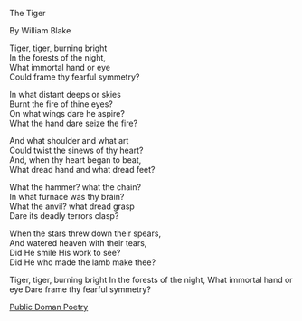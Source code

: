 
The Tiger

By William Blake

Tiger, tiger, burning bright<br>
In the forests of the night,<br>
What immortal hand or eye<br>
Could frame thy fearful symmetry?<br>

In what distant deeps or skies<br>
Burnt the fire of thine eyes?<br>
On what wings dare he aspire?<br>
What the hand dare seize the fire?<br>

And what shoulder and what art<br>
Could twist the sinews of thy heart?<br>
And, when thy heart began to beat,<br>
What dread hand and what dread feet?<br>

What the hammer? what the chain?<br>
In what furnace was thy brain?<br>
What the anvil? what dread grasp<br>
Dare its deadly terrors clasp?<br>

When the stars threw down their spears,<br>
And watered heaven with their tears,<br>
Did He smile His work to see?<br>
Did He who made the lamb make thee?<br>

Tiger, tiger, burning bright
In the forests of the night,
What immortal hand or eye
Dare frame thy fearful symmetry?
    
[Public Doman Poetry](http://www.public-domain-poetry.com/:-blake/tiger-9207)
